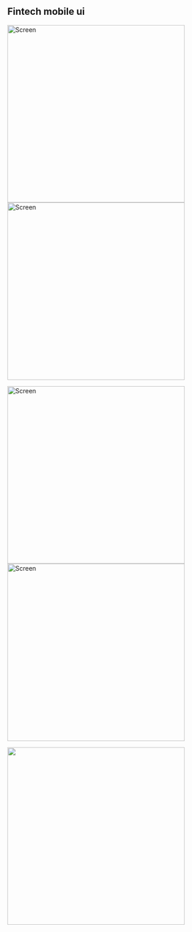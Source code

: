 ## Fintech mobile ui

<img src="/images/Screenshot_1669384273.png" alt="Screen" width="400"/> <img src="/images/Screenshot_1669384284.png" alt="Screen" width="400"/>

<img src="/images/Screenshot_1669384288.png" alt="Screen" width="400"/> <img src="/images/Screenshot_1669384294.png" alt="Screen" width="400"/>


[<img src="/images/Screenshot_1669384273.png" width="400">](/images/ui1.mp4 "Video")
